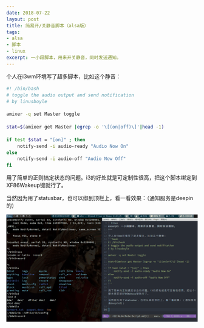 ```yaml
---
date: 2018-07-22
layout: post
title: 简易开/关静音脚本（alsa版）
tags: 
- alsa
- 脚本
- linux
excerpt: 一小段脚本，用来开关静音，同时发送通知。 
---
```


个人在i3wm环境写了超多脚本，比如这个静音：
```bash
#! /bin/bash
# toggle the audio output and send notification
# by linusboyle

amixer -q set Master toggle 

stat=$(amixer get Master |egrep -o '\[(on|off)\]'|head -1) 

if test $stat = "[on]" ; then
    notify-send -i audio-ready "Audio Now On"
else
    notify-send -i audio-off "Audio Now Off"
fi
```

用了简单的正则搞定状态的问题。i3的好处就是可定制性很高，把这个脚本绑定到XF86Wakeup键就行了。

当然因为用了statusbar，也可以绑到顶栏上，看一看效果：（通知服务是deepin的）

![效果](/assets/images/2018/mute.gif)
